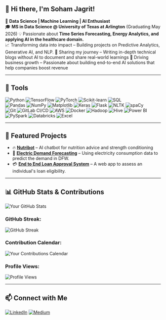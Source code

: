 ## 👋 Hi there, I'm Soham Jagrit!

🚀 **Data Science | Machine Learning | AI Enthusiast**  
🎓 **MS in Data Science @ University of Texas at Arlington** (Graduating May 2026) 
💡 Passionate about **Time Series Forecasting, Energy Analytics, and applying AI in the healthcare domain.**  
📈 Transforming data into impact – Building projects on Predictive Analytics, Generative AI, and NLP.
📝 Sharing my journey – Writing in-depth technical blogs without AI to document and share real-world learnings
💼 Driving business growth – Passionate about building end-to-end AI solutions that help companies boost revenue

---

## 🔧 Tools
![Python](https://img.shields.io/badge/Python-FFD43B?style=for-the-badge&logo=python&logoColor=blue) ![TensorFlow](https://img.shields.io/badge/TensorFlow-FF6F00?style=for-the-badge&logo=tensorflow&logoColor=white) ![PyTorch](https://img.shields.io/badge/PyTorch-EE4C2C?style=for-the-badge&logo=pytorch&logoColor=white) ![Scikit-learn](https://img.shields.io/badge/Scikit%20Learn-F7931E?style=for-the-badge&logo=scikit-learn&logoColor=white) ![SQL](https://img.shields.io/badge/SQL-4479A1?style=for-the-badge&logo=postgresql&logoColor=white)  
![Pandas](https://img.shields.io/badge/Pandas-150458?style=for-the-badge&logo=pandas&logoColor=white) ![NumPy](https://img.shields.io/badge/NumPy-013243?style=for-the-badge&logo=numpy&logoColor=white) ![Matplotlib](https://img.shields.io/badge/Matplotlib-11557C?style=for-the-badge&logo=plotly&logoColor=white) ![Keras](https://img.shields.io/badge/Keras-D00000?style=for-the-badge&logo=keras&logoColor=white) ![Flask](https://img.shields.io/badge/Flask-000000?style=for-the-badge&logo=flask&logoColor=white) ![NLTK](https://img.shields.io/badge/NLTK-006400?style=for-the-badge&logo=nltk&logoColor=white) ![spaCy](https://img.shields.io/badge/spaCy-09A3D5?style=for-the-badge&logo=spacy&logoColor=white)  
![Git](https://img.shields.io/badge/Git-F05032?style=for-the-badge&logo=git&logoColor=white) ![GitLab CI/CD](https://img.shields.io/badge/GitLab%20CI/CD-FCA121?style=for-the-badge&logo=gitlab&logoColor=white) ![AWS](https://img.shields.io/badge/AWS-232F3E?style=for-the-badge&logo=amazon-aws&logoColor=white) ![Docker](https://img.shields.io/badge/Docker-2496ED?style=for-the-badge&logo=docker&logoColor=white) ![Hadoop](https://img.shields.io/badge/Hadoop-66CCFF?style=for-the-badge&logo=apachehadoop&logoColor=black) ![Hive](https://img.shields.io/badge/Hive-FDEE21?style=for-the-badge&logo=apachehive&logoColor=black) ![Power BI](https://img.shields.io/badge/Power%20BI-F2C811?style=for-the-badge&logo=powerbi&logoColor=black) ![PySpark](https://img.shields.io/badge/PySpark-E25A1C?style=for-the-badge&logo=apachespark&logoColor=white) ![Databricks](https://img.shields.io/badge/Databricks-FF3621?style=for-the-badge&logo=databricks&logoColor=white) ![Excel](https://img.shields.io/badge/Excel-217346?style=for-the-badge&logo=microsoftexcel&logoColor=white)

---

## 📌 Featured Projects
- 🔥 **[Nutribot](https://github.com/sohamjagrit/NutriBot)** – AI chatbot for nutrition advice and strength conditioning 
- 🔄 **[Electric Demand Forecasting](https://github.com/sohamjagrit/Electric-Demand-Forecasting)** – Using electricity consumption data to predict the demand in DFW.  
- 💳 **[End to End Loan Approval System](https://github.com/sohamjagrit/End-to-End-Loan-Approval-System)** – A web app to assess an individual's loan eligibility.  

---

## 📊 GitHub Stats & Contributions
![Your GitHub Stats](https://github-readme-stats.vercel.app/api?username=sohamjagrit&show_icons=true&hide_title=true)

### GitHub Streak:
![GitHub Streak](https://github-readme-streak-stats.herokuapp.com/?user=sohamjagrit&theme=radical)

### Contribution Calendar:
![Your Contributions Calendar](https://github-readme-activity-graph.cyclic.app/graph?username=sohamjagrit&theme=github)

### Profile Views:
![Profile Views](https://komarev.com/ghpvc/?username=sohamjagrit)

---



## 📫 Connect with Me
[![LinkedIn](https://img.shields.io/badge/LinkedIn-0A66C2?style=for-the-badge&logo=linkedin&logoColor=white)](https://www.linkedin.com/in/sohamjagrit/)
[![Medium](https://img.shields.io/badge/Medium-000000?style=for-the-badge&logo=medium&logoColor=white)](https://medium.com/@sohamjagrit)

<!--
**sohamjagrit/sohamjagrit** is a ✨ _special_ ✨ repository because its `README.md` (this file) appears on your GitHub profile.

Here are some ideas to get you started:

- 🔭 I’m currently working on ...
- 🌱 I’m currently learning ...
- 👯 I’m looking to collaborate on ...
- 🤔 I’m looking for help with ...
- 💬 Ask me about ...
- 📫 How to reach me: ...
- 😄 Pronouns: ...
- ⚡ Fun fact: ...
-->
